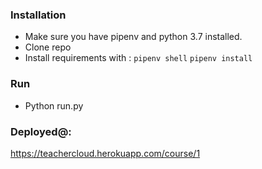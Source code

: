 ### Installation

* Make sure you have pipenv and python 3.7 installed.
* Clone repo
* Install requirements with :
        `pipenv shell`
        `pipenv install`

### Run 
* Python run.py

### Deployed@:
https://teachercloud.herokuapp.com/course/1
